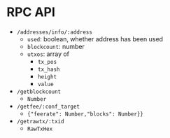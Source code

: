 # RPC API

* `/addresses/info/:address`
  - `used`: boolean, whether address has been used
  - `blockcount`: number
  - `utxos`: array of
    - `tx_pos`
    - `tx_hash`
    - `height`
    - `value`
* `/getblockcount`
  - `Number`
* `/getfee/:conf_target`
  - `{"feerate": Number,"blocks": Number}}`
* `/getrawtx/:txid`
  - `RawTxHex`
